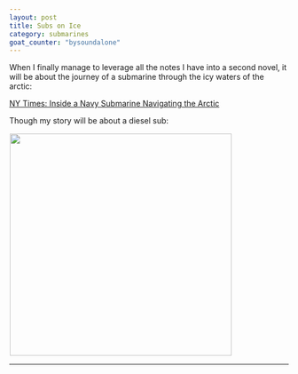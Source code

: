 ```yaml
---
layout: post
title: Subs on Ice
category: submarines
goat_counter: "bysoundalone" 
---
```


When I finally manage to leverage all the notes I have into a second novel, it will be about the journey of a submarine through the icy waters of the arctic:

[NY Times: Inside a Navy Submarine Navigating the Arctic](https://www.nytimes.com/2024/04/30/us/politics/inside-navy-submarine-arctic.html?unlocked_article_code=1.ok0.fmvw.0f_1ZdYfXd6D&smid=url-share)

Though my story will be about a diesel sub:

<img style="border:1px solid #FFFFFF;" alt="" src="https://en.wikipedia.org/wiki/USS_Perch_%28SS-313%29#/media/File:USS_Perch;0831302.jpg" height=400px>

----------------------------------------
